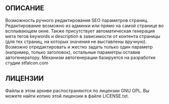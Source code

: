ОПИСАНИЕ
--------

Возможность ручного редактирования SEO параметров страниц. Редактирование возможно из админки или прямо на самой странице во всплывающем окне.
Также присутствует автоматическая генерация мета тегов keywords и description в зависимости от контента страницы (для тех страниц, на которых значения не выставлены вручную).
Возможно отредактировать и жестко задать только один параметр (например, только заголовок), остальные параметры оставив автогенератору. Механизм автогенерации базируется на разработке студии stfalcon.com

ЛИЦЕНЗИИ
-------

Файлы в этом архиве распостраняются по лицензии GNU GPL. Вы можете найти копию
этой лицензии в файле LICENSE.txt.

